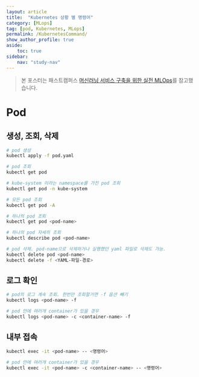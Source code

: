 ```yaml
---
layout: article
title:  "Kubernetes 상황 별 명령어"
category: [MLops]
tag: [pod, Kubernetes, MLops]
permalink: /KubernetesCommand/
show_author_profile: true
aside:
    toc: true
sidebar:
    nav: "study-nav"
---
```


> 본 포스터는 패스트캠퍼스 [머신러닝 서비스 구축을 위한 실전 MLOps](https://fastcampus.co.kr/data_online_mlops)를 참고했습니다.

# Pod

## 생성, 조회, 삭제

```bash
# pod 생성
kubectl apply -f pod.yaml 

# pod 조회
kubectl get pod

# kube-system 이라는 namespace를 가진 pod 조회
kubectl get pod -n kube-system

# 모든 pod 조회
kubectl get pod -A

# 하나의 pod 조회
kubectl get pod <pod-name>

# 하나의 pod 자세히 조회
kubectl describe pod <pod-name>

# pod 삭제. pod-name으로 삭제하거나 실행했던 yaml 파일로 삭제도 가능.
kubectl delete pod <pod-name>
kubectl delete -f <YAML-파일-경로>
```

## 로그 확인

```bash
# pod의 로그 계속 조회. 한번만 조회할거면 -f 옵션 빼기
kubectl logs <pod-name> -f

# pod 안에 여러개 container가 있을 경우
kubectl logs <pod-name> -c <container-name> -f
```


## 내부 접속

```bash
kubectl exec -it <pod-name> -- <명령어>

# pod 안에 여러개 container가 있을 경우
kubectl exec -it <pod-name> -c <container-name> -- <명령어>
```